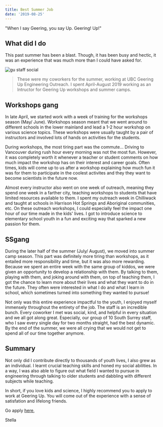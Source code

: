 ```yaml
---
title: Best Summer Job
date: '2019-08-25'
---
```


"When I say Geering, you say Up. Geering! Up!"


## What did I do 
This past summer has been a blast. Though, it has been busy and hectic, it was an experience that was much more than I could have asked for. 

![gu staff social](/images/blog/gu.jpg)
> These were my coworkers for the summer, working at UBC Geering Up Engineering Outreach. I spent April-August 2019 working as an Intructor for Geering Up workshops and summer camps. 

## Workshops gang
In late April, we started work with a week of training for the workshops season (May/ June). Workshops season meant that we went around to different schools in the lower mainland and lead a 1-2 hour workshop on various science topics. These workshops were usually taught by a pair of instructors and involved lots of hands on activities for the students. 

During workshops, the most tiring part was the commute... Driving to Vancouver during rush hour every morning was not the most fun. However, it was completely worth it whenever a teacher or student comments on how much impact the workshop has on their interest and career goals. Often times, kids will come up to us after a workshop explaining how much fun it was for them to participate in the coolest activites and they they want to become scientists in the future now. 

Almost every instructor also went on one week of outreach, meaning they spend one week in a farther city, teaching workshops to students that have limited resources available to them. I spent my outreach week in Chilliwack and taught at schools in Harrison Hot Springs and Aboriginal communities, etc. On these outreach workshops, I could especially feel the impact one hour of our time made in the kids' lives. I got to introduce science to elementary school youth in a fun and exciting way that sparked a new passion for them. 


## SSgang
During the later half of the summer (July/ August), we moved into summer camp season. This part was definitely more tiring than workshops, as it entailed more responsibility and time, but it was also more rewarding. Because we spent an entire week with the same group of kiddos, we were given an opportunity to develop a relationship with them. By talking to them, playing with them, and joking around with them, on top of teaching them, I got the chance to learn more about their lives and what they want to do in the future. They often were interested in what I do and what I learn in school, which sometimes turned into something they wanted to pursue!

Not only was this entire experience impactful to the youth, I enjoyed myself immensely throughout the entirety of the job. The staff is an incredible bunch. Every coworker I met was social, kind, and helpful in every situation and we all got along great. Especially, our group of 10 South Surrey staff, who I saw every single day for two months straight, had the best dynamic. By the end of the summer, we were all crying that we would not get to spend all of our time together anymore. 


## Summary 
Not only did I contribute directly to thousands of youth lives, I also grew as an individual. I learnt crucial teaching skills and honed my social abilities. In a way, I was also able to figure out what field I wanted to pursue in engineering through talking to older students and dabbling with different subjects while teaching. 

In short, if you love kids and science, I highly recommend you to apply to work at Geering Up. You will come out of the experience with a sense of satisfation and lifelong friends. 


Go apply [here](www.geeringup.ca), 

Stella